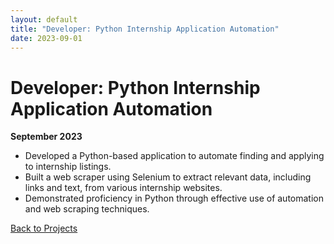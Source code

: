 ```yaml
---
layout: default
title: "Developer: Python Internship Application Automation"
date: 2023-09-01
---
```


# Developer: Python Internship Application Automation

**September 2023**

- Developed a Python-based application to automate finding and applying to internship listings.
- Built a web scraper using Selenium to extract relevant data, including links and text, from various internship websites.
- Demonstrated proficiency in Python through effective use of automation and web scraping techniques.

[Back to Projects](../projects.md)


